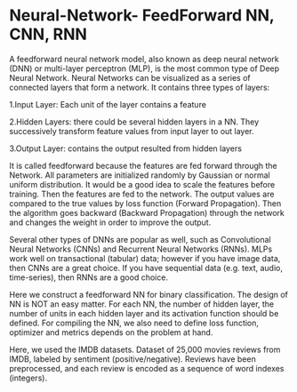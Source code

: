 # Neural-Network- FeedForward NN, CNN, RNN

A feedforward neural network model, also known as deep neural network (DNN) or multi-layer perceptron (MLP), is the most common type of Deep Neural Network. Neural Networks can be visualized as a series of connected layers that form a network. It contains three types of layers:

1.Input Layer: Each unit of the layer contains a feature


2.Hidden Layers: there could be several hidden layers in a NN. They successively transform feature values from input layer to out layer.


3.Output Layer: contains the output resulted from hidden layers


It is called feedforward because the features are fed forward through the Network. All parameters are initialized randomly by Gaussian or normal uniform distribution. It would be a good idea to scale the features before training. Then the features are fed to the network. The output values are compared to the true values by loss function (Forward Propagation). Then the algorithm goes backward (Backward Propagation) through the network and changes the weight in order to improve the output. 

Several other types of DNNs are popular as well, such as Convolutional Neural Networks (CNNs) and Recurrent Neural Networks (RNNs). MLPs work well on transactional (tabular) data; however if you have image data, then CNNs are a great choice. If you have sequential data (e.g. text, audio, time-series), then RNNs are a good choice. 

Here we construct a feedforward NN for binary classification. The design of NN is NOT an easy matter. For each NN, the number of hidden layer, the number of units in each hidden layer and its activation function should be defined. For compiling the NN, we also need to define loss function, optimizer and metrics depends on the problem at hand. 

Here, we used the IMDB datasets. Dataset of 25,000 movies reviews from IMDB, labeled by sentiment (positive/negative). Reviews have been preprocessed, and each review is encoded as a sequence of word indexes (integers). 

